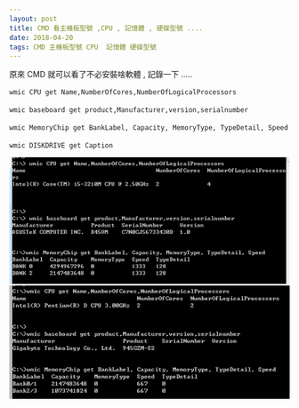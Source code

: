 ```yaml
---
layout: post
title: CMD 看主機板型號 ,CPU , 記憶體 , 硬碟型號 ....
date: 2018-04-20
tags: CMD 主機板型號 CPU  記憶體 硬碟型號
---
```


原來 CMD 就可以看了不必安裝啥軟體 , 記錄一下 .....

```
wmic CPU get Name,NumberOfCores,NumberOfLogicalProcessors

wmic baseboard get product,Manufacturer,version,serialnumber

wmic MemoryChip get BankLabel, Capacity, MemoryType, TypeDetail, Speed

wmic DISKDRIVE get Caption
```

<img src="/images/posts/cpu/p1.png">

<img src="/images/posts/cpu/p2.png">
